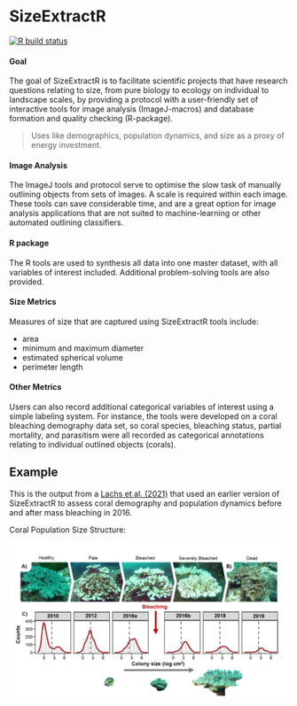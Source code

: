 
<!-- README.md is generated from README.Rmd. Please edit that file -->

# SizeExtractR

<!-- badges: start -->

[![R build
status](https://github.com/liamlachs/SizeExtractR/workflows/R-CMD-check/badge.svg)](https://github.com/liamlachs/SizeExtractR/actions)
<!-- badges: end -->

#### Goal

The goal of SizeExtractR is to facilitate scientific projects that have
research questions relating to size, from pure biology to ecology on
individual to landscape scales, by providing a protocol with a
user-friendly set of interactive tools for image analysis
(ImageJ-macros) and database formation and quality checking (R-package).

> Uses like demographics, population dynamics, and size as a proxy of
> energy investment.

#### Image Analysis

The ImageJ tools and protocol serve to optimise the slow task of
manually outlining objects from sets of images. A scale is required
within each image. These tools can save considerable time, and are a
great option for image analysis applications that are not suited to
machine-learning or other automated outlining classifiers.

#### R package

The R tools are used to synthesis all data into one master dataset, with
all variables of interest included. Additional problem-solving tools are
also provided.

#### Size Metrics

Measures of size that are captured using SizeExtractR tools include:

  - area
  - minimum and maximum diameter
  - estimated spherical volume
  - perimeter length

#### Other Metrics

Users can also record additional categorical variables of interest using
a simple labeling system. For instance, the tools were developed on a
coral bleaching demography data set, so coral species, bleaching status,
partial mortality, and parasitism were all recorded as categorical
annotations relating to individual outlined objects (corals).

## Example

This is the output from a [Lachs et
al. (2021)](https://doi.org/10.1007/s00338-021-02081-2) that used an
earlier version of SizeExtractR to assess coral demography and
population dynamics before and after mass bleaching in 2016.

Coral Population Size Structure:

![](inst/Size-Frequencies-Coral-Example.png)
